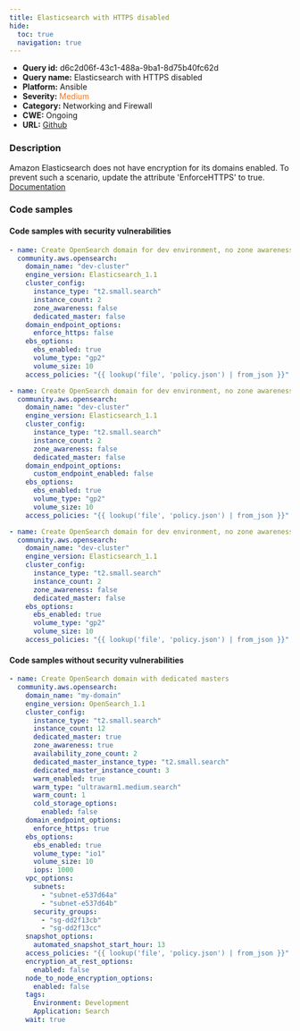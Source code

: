 ```yaml
---
title: Elasticsearch with HTTPS disabled
hide:
  toc: true
  navigation: true
---
```


<style>
  .highlight .hll {
    background-color: #ff171742;
  }
  .md-content {
    max-width: 1100px;
    margin: 0 auto;
  }
</style>

-   **Query id:** d6c2d06f-43c1-488a-9ba1-8d75b40fc62d
-   **Query name:** Elasticsearch with HTTPS disabled
-   **Platform:** Ansible
-   **Severity:** <span style="color:#ff7213">Medium</span>
-   **Category:** Networking and Firewall
-   **CWE:** Ongoing
-   **URL:** [Github](https://github.com/Checkmarx/kics/tree/master/assets/queries/ansible/aws/elasticsearch_with_https_disabled)

### Description
Amazon Elasticsearch does not have encryption for its domains enabled. To prevent such a scenario, update the attribute 'EnforceHTTPS' to true.<br>
[Documentation](https://docs.ansible.com/ansible/devel/collections/community/aws/opensearch_module.html)

### Code samples
#### Code samples with security vulnerabilities
```yaml title="Positive test num. 1 - yaml file" hl_lines="11"
- name: Create OpenSearch domain for dev environment, no zone awareness, no dedicated masters
  community.aws.opensearch:
    domain_name: "dev-cluster"
    engine_version: Elasticsearch_1.1
    cluster_config:
      instance_type: "t2.small.search"
      instance_count: 2
      zone_awareness: false
      dedicated_master: false
    domain_endpoint_options:
      enforce_https: false
    ebs_options:
      ebs_enabled: true
      volume_type: "gp2"
      volume_size: 10
    access_policies: "{{ lookup('file', 'policy.json') | from_json }}"

```
```yaml title="Positive test num. 2 - yaml file" hl_lines="10"
- name: Create OpenSearch domain for dev environment, no zone awareness, no dedicated masters
  community.aws.opensearch:
    domain_name: "dev-cluster"
    engine_version: Elasticsearch_1.1
    cluster_config:
      instance_type: "t2.small.search"
      instance_count: 2
      zone_awareness: false
      dedicated_master: false
    domain_endpoint_options:
      custom_endpoint_enabled: false
    ebs_options:
      ebs_enabled: true
      volume_type: "gp2"
      volume_size: 10
    access_policies: "{{ lookup('file', 'policy.json') | from_json }}"

```
```yaml title="Positive test num. 3 - yaml file" hl_lines="2"
- name: Create OpenSearch domain for dev environment, no zone awareness, no dedicated masters
  community.aws.opensearch:
    domain_name: "dev-cluster"
    engine_version: Elasticsearch_1.1
    cluster_config:
      instance_type: "t2.small.search"
      instance_count: 2
      zone_awareness: false
      dedicated_master: false
    ebs_options:
      ebs_enabled: true
      volume_type: "gp2"
      volume_size: 10
    access_policies: "{{ lookup('file', 'policy.json') | from_json }}"

```


#### Code samples without security vulnerabilities
```yaml title="Negative test num. 1 - yaml file"
- name: Create OpenSearch domain with dedicated masters
  community.aws.opensearch:
    domain_name: "my-domain"
    engine_version: OpenSearch_1.1
    cluster_config:
      instance_type: "t2.small.search"
      instance_count: 12
      dedicated_master: true
      zone_awareness: true
      availability_zone_count: 2
      dedicated_master_instance_type: "t2.small.search"
      dedicated_master_instance_count: 3
      warm_enabled: true
      warm_type: "ultrawarm1.medium.search"
      warm_count: 1
      cold_storage_options:
        enabled: false
    domain_endpoint_options:
      enforce_https: true
    ebs_options:
      ebs_enabled: true
      volume_type: "io1"
      volume_size: 10
      iops: 1000
    vpc_options:
      subnets:
        - "subnet-e537d64a"
        - "subnet-e537d64b"
      security_groups:
        - "sg-dd2f13cb"
        - "sg-dd2f13cc"
    snapshot_options:
      automated_snapshot_start_hour: 13
    access_policies: "{{ lookup('file', 'policy.json') | from_json }}"
    encryption_at_rest_options:
      enabled: false
    node_to_node_encryption_options:
      enabled: false
    tags:
      Environment: Development
      Application: Search
    wait: true

```
